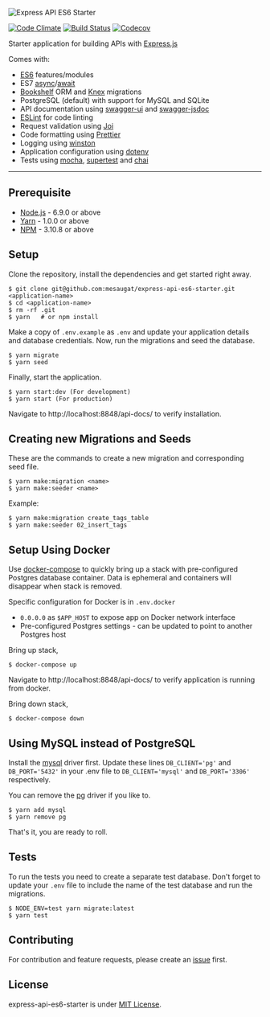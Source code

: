 ![Express API ES6 Starter](https://i.imgur.com/qeAbxtQ.png "Express API ES6 Starter")

[![Code Climate](https://codeclimate.com/github/mesaugat/express-api-es6-starter/badges/gpa.svg)](https://codeclimate.com/github/mesaugat/express-api-es6-starter)
[![Build Status](https://travis-ci.org/mesaugat/express-api-es6-starter.svg?branch=master)](https://travis-ci.org/mesaugat/express-api-es6-starter)
[![Codecov](https://codecov.io/gh/mesaugat/express-api-es6-starter/branch/master/graph/badge.svg)](https://codecov.io/gh/mesaugat/express-api-es6-starter)

Starter application for building APIs with [Express.js](http://expressjs.com/)

Comes with:

* [ES6](http://babeljs.io/learn-es2015/) features/modules
* ES7 [async](https://developer.mozilla.org/en-US/docs/Web/JavaScript/Reference/Statements/async_function)/[await](https://developer.mozilla.org/en-US/docs/Web/JavaScript/Reference/Operators/await)
* [Bookshelf](http://bookshelfjs.org/) ORM and [Knex](http://knexjs.org/) migrations
* PostgreSQL (default) with support for MySQL and SQLite
* API documentation using [swagger-ui](https://www.npmjs.com/package/swagger-ui) and [swagger-jsdoc](https://www.npmjs.com/package/swagger-jsdoc)
* [ESLint](http://eslint.org/) for code linting
* Request validation using [Joi](https://www.npmjs.com/package/joi)
* Code formatting using [Prettier](https://www.npmjs.com/package/prettier)
* Logging using [winston](https://www.npmjs.com/package/winston)
* Application configuration using [dotenv](https://www.npmjs.com/package/dotenv)
* Tests using [mocha](https://www.npmjs.com/package/mocha), [supertest](https://www.npmjs.com/package/supertest) and [chai](https://www.npmjs.com/package/chai)

---

## Prerequisite

* [Node.js](https://yarnpkg.com/en/docs/install) - 6.9.0 or above
* [Yarn](https://yarnpkg.com/en/docs/install) - 1.0.0 or above
* [NPM](https://docs.npmjs.com/getting-started/installing-node) - 3.10.8 or above

## Setup

Clone the repository, install the dependencies and get started right away.

    $ git clone git@github.com:mesaugat/express-api-es6-starter.git <application-name>
    $ cd <application-name>
    $ rm -rf .git
    $ yarn   # or npm install

Make a copy of `.env.example` as `.env` and update your application details and database credentials. Now, run the migrations and seed the database.

    $ yarn migrate
    $ yarn seed

Finally, start the application.

    $ yarn start:dev (For development)
    $ yarn start (For production)

Navigate to http://localhost:8848/api-docs/ to verify installation.

## Creating new Migrations and Seeds

These are the commands to create a new migration and corresponding seed file.

    $ yarn make:migration <name>
    $ yarn make:seeder <name>

Example:

    $ yarn make:migration create_tags_table
    $ yarn make:seeder 02_insert_tags

## Setup Using Docker

Use [docker-compose](https://docs.docker.com/compose/) to quickly bring up a stack with pre-configured Postgres database container. Data is ephemeral and containers will disappear when stack is removed.

Specific configuration for Docker is in `.env.docker`
- `0.0.0.0` as `$APP_HOST` to expose app on Docker network interface
- Pre-configured Postgres settings - can be updated to point to another Postgres host

Bring up stack,

    $ docker-compose up

Navigate to http://localhost:8848/api-docs/ to verify application is running from docker.

Bring down stack,

    $ docker-compose down

## Using MySQL instead of PostgreSQL

Install the [mysql](https://www.npmjs.com/package/mysql) driver first. Update these lines `DB_CLIENT='pg'` and `DB_PORT='5432'` in your .env file to `DB_CLIENT='mysql'` and `DB_PORT='3306'` respectively.

You can remove the [pg](https://www.npmjs.com/package/pg) driver if you like to.

    $ yarn add mysql
    $ yarn remove pg

That's it, you are ready to roll.

## Tests

To run the tests you need to create a separate test database. Don't forget to update your `.env` file to include the name of the test database and run the migrations.

    $ NODE_ENV=test yarn migrate:latest
    $ yarn test

## Contributing

For contribution and feature requests, please create an [issue](https://github.com/mesaugat/express-api-es6-starter/issues) first.

## License

express-api-es6-starter is under [MIT License](LICENSE.md).
